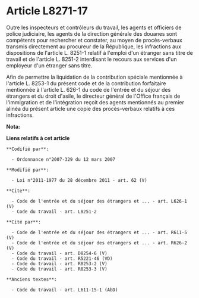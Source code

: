 # Article L8271-17

Outre les inspecteurs et contrôleurs du travail, les agents et officiers de police judiciaire, les agents de la direction
générale des douanes sont compétents pour rechercher et constater, au moyen de procès-verbaux transmis directement au
procureur de la République, les infractions aux dispositions de l'article L. 8251-1 relatif à l'emploi d'un étranger sans
titre de travail et de l'article L. 8251-2 interdisant le recours aux services d'un employeur d'un étranger sans titre. 

Afin de permettre la liquidation de la contribution spéciale mentionnée à l'article L. 8253-1 du présent code et de la
contribution forfaitaire mentionnée à l'article L. 626-1 du code de l'entrée et du séjour des étrangers et du droit d'asile,
le directeur général de l'Office français de l'immigration et de l'intégration reçoit des agents mentionnés au premier alinéa
du présent article une copie des procès-verbaux relatifs à ces infractions.

**Nota:**



**Liens relatifs à cet article**

	**Codifié par**:

	  - Ordonnance n°2007-329 du 12 mars 2007

	**Modifié par**:

	  - Loi n°2011-1977 du 28 décembre 2011 - art. 62 (V)

	**Cite**:

	  - Code de l'entrée et du séjour des étrangers et ... - art. L626-1 (V)
	  - Code du travail - art. L8251-2

	**Cité par**:

	  - Code de l'entrée et du séjour des étrangers et ... - art. R611-5 (V)
	  - Code de l'entrée et du séjour des étrangers et ... - art. R626-2 (V)
	  - Code du travail - art. D8254-6 (V)
	  - Code du travail - art. R5221-46 (VD)
	  - Code du travail - art. R8253-2 (V)
	  - Code du travail - art. R8253-3 (V)

	**Anciens textes**:

	  - Code du travail - art. L611-15-1 (AbD)
